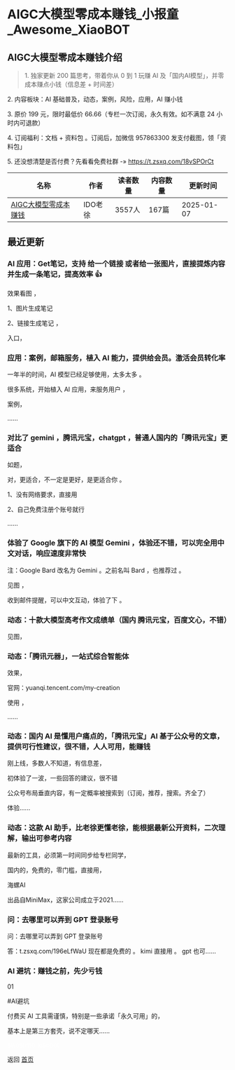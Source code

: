 # AIGC大模型零成本赚钱_小报童_Awesome_XiaoBOT

## AIGC大模型零成本赚钱介绍
> 1\. 独家更新 200 篇思考，带着你从 0 到 1 玩赚 AI 及「国内AI模型」，并零成本赚点小钱（信息差 + 时间差）    
    
2\. 内容板块：AI 基础普及，动态，案例，风险，应用，AI 赚小钱    
    
3\. 原价 199 元，限时最低价 66.66（专栏一次订阅，永久有效。如不满意 24 小时内可退款）    
    
4\. 订阅福利：文档 + 资料包 。订阅后，加微信 957863300 发支付截图，领「资料包」    
    
5\. 还没想清楚是否付费？先看看免费社群 -» https://t.zsxq.com/18vSPOrCt  
  


|名称|作者|读者数量|内容数量|更新时间|
|---|---|---|---|---|
|[AIGC大模型零成本赚钱](https://xiaobot.net/p/chat?refer=0b133df9-27dc-423b-8101-639049001c13)|IDO老徐|3557人|167篇|2025-01-07|

## 最近更新
### AI 应用：Get笔记，支持 给一个链接 或者给一张图片，直接提炼内容并生成一条笔记，提高效率 👍

效果看图 ，

1、图片生成笔记

2、链接生成笔记 ，

入口，

### 应用：案例，邮箱服务，植入 AI 能力，提供给会员。激活会员转化率

一年半的时间，AI 模型已经足够使用，太多太多 。

很多系统，开始植入 AI 应用，来服务用户 ，

案例，

......

### 对比了 gemini ，腾讯元宝，chatgpt ，普通人国内的「腾讯元宝」更适合

如题，

对，更适合，不一定是更好，是更适合你 。

1、没有网络要求，直接用

2、自己免费注册个账号就行

......

### 体验了 Google 旗下的 AI 模型 Gemini ，体验还不错，可以完全用中文对话，响应速度非常快

注：Google Bard 改名为 Gemini 。之前名叫 Bard ，也推荐过 。

见图 ，

收到邮件提醒，可以中文互动，体验了下 。

### 动态：十款大模型高考作文成绩单（国内 腾讯元宝，百度文心，不错）

见图，

### 动态：「腾讯元器」，一站式综合智能体

效果，

官网：yuanqi.tencent.com/my-creation

使用 ，

......

### 动态：国内 AI 是懂用户痛点的，「腾讯元宝」AI 基于公众号的文章，提供可行性建议，很不错，人人可用，能赚钱

刚上线，多数人不知道，有信息差，

初体验了一波，一些回答的建议，很不错

公众号布局垂直内容，有一定概率被搜索到（订阅，推荐，搜索。齐全了）

体验......

### 动态：这款 AI 助手，比老徐更懂老徐，能根据最新公开资料，二次理解，输出可参考内容

最新的工具，必须第一时间同步给专栏同学，

国内的，免费的，零门槛，直接用，

海螺AI

出品自MiniMax，这家公司成立于2021......

### 问：去哪里可以弄到 GPT 登录账号

问：去哪里可以弄到 GPT 登录账号

答：t.zsxq.com/196eLfWaU 现在都是免费的 。 kimi 直接用 。 gpt 也可......

### AI 避坑：赚钱之前，先少亏钱

01

#AI避坑

付费买 AI 工具需谨慎，特别是一些承诺「永久可用」的，

基本上是第三方套壳，说不定哪天......


<a href="https://github.com/Reno9527/awesome-xiaobot" style="color: white; text-decoration: none;">awesome-xiaobot</a>

返回 [首页](../README.md)
